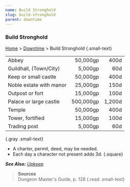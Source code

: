 ```yaml
---
name: Build Stronghold
slug: build-stronghold
parent: downtime
---
```

### Build Stronghold
[Home](dm-operations-center) > [Downtime](downtime-menu) > Build Stronghold {.small-text}

||||
| ----------------------- | --------: | -----: |
| Abbey                   |  50,000gp |   400d |
| Guildhall, (Town/City)  |   5,000gp |    60d |
| Keep or small castle    |  50,000gp |   400d |
| Noble estate with manor |  25,000gp |   150d |
| Outpost or fort         |  15,000gp |   100d |
| Palace or large castle  | 500,000gp | 1,200d |
| Temple                  |  50,000gp |   400d |
| Tower, fortified        |  15,000gp |   100d |
| Trading post            |   5,000gp |    60d |
{.gray .small-text}

- A charter, permit, deed, may be needed.
- Each day a character not present adds 3d.
{.square}

***See Also:** [Upkeep](upkeep)*

> **Sources** <br/>
> Dungeon Master's Guide, p. 128
{.read .small-text}